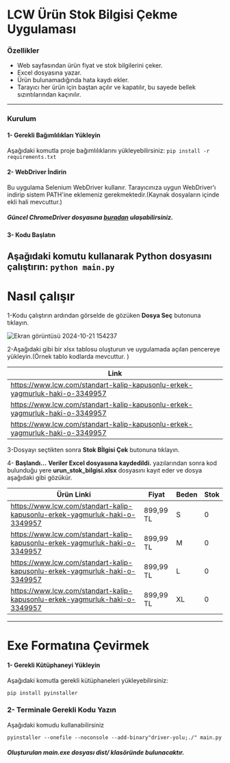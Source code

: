 # LCW Ürün Stok Bilgisi Çekme Uygulaması

### Özellikler

- Web sayfasından ürün fiyat ve stok bilgilerini çeker.
- Excel dosyasına yazar.
- Ürün bulunamadığında hata kaydı ekler.
- Tarayıcı her ürün için baştan açılır ve kapatılır, bu sayede bellek sızıntılarından kaçınılır.

------------

### Kurulum

#### 1- Gerekli Bağımlılıkları Yükleyin

Aşağıdaki komutla proje bağımlılıklarını yükleyebilirsiniz:
`pip install -r requirements.txt`

#### 2- WebDriver İndirin
Bu uygulama Selenium WebDriver kullanır. Tarayıcınıza uygun WebDriver'ı indirip sistem PATH'ine eklemeniz gerekmektedir.(Kaynak dosyaların içinde ekli hali mevcuttur.)

##### Güncel ChromeDriver dosyasına [buradan](https://developer.chrome.com/docs/chromedriver/downloads "buradan") ulaşabilirsiniz.
#### 3- Kodu Başlatın

Aşağıdaki komutu kullanarak Python dosyasını çalıştırın:
`python main.py`
------------
# Nasıl çalışır
1-Kodu çalıştırın ardından görselde de gözüken **Dosya Seç** butonuna  tıklayın.

![Ekran görüntüsü 2024-10-21 154237](https://github.com/user-attachments/assets/8b40e527-921d-4985-9b27-44f676f9a17f)


2-Aşağıdaki gibi bir xlsx tablosu oluşturun ve uygulamada açılan pencereye yükleyin.(Örnek tablo kodlarda mevcuttur. )

|Link   |
| ------------ |
| https://www.lcw.com/standart-kalip-kapusonlu-erkek-yagmurluk-haki-o-3349957  |
|  https://www.lcw.com/standart-kalip-kapusonlu-erkek-yagmurluk-haki-o-3349957 |
|   https://www.lcw.com/standart-kalip-kapusonlu-erkek-yagmurluk-haki-o-3349957|


3-Dosyayı seçtikten sonra **Stok Bİlgisi Çek** butonuna tıklayın.

4- **Başlandı...**   **Veriler Excel dosyasıına kaydedildi.** yazılarından sonra  kod bulunduğu yere  **urun_stok_bilgisi.xlsx** dosyasını kayıt eder ve  dosya aşağıdaki gibi gözükür.

| Ürün Linki  | Fiyat  |  Beden | Stok  |
| ------------ | ------------ | ------------ | ------------ |
|https://www.lcw.com/standart-kalip-kapusonlu-erkek-yagmurluk-haki-o-3349957   |  899,99 TL |  S  |   0|
|  https://www.lcw.com/standart-kalip-kapusonlu-erkek-yagmurluk-haki-o-3349957 | 899,99 TL  |  M |   0|
| https://www.lcw.com/standart-kalip-kapusonlu-erkek-yagmurluk-haki-o-3349957  | 899,99 TL  |  L |     0|
|  https://www.lcw.com/standart-kalip-kapusonlu-erkek-yagmurluk-haki-o-3349957 | 899,99 TL  |  XL |   0|

------------


# Exe Formatına Çevirmek

#### 1- Gerekli Kütüphaneyi Yükleyin

Aşağıdaki komutla gerekli kütüphaneleri yükleyebilirsiniz:

`pip install pyinstaller`

### 2- Terminale Gerekli Kodu Yazın
Aşağıdaki komudu kullanabilirsiniz

`pyinstaller --onefile --noconsole --add-binary"driver-yolu;./" main.py`

##### Oluşturulan main.exe dosyası dist/ klasöründe bulunacaktır.

